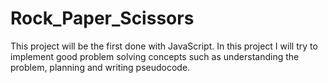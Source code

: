 # Rock_Paper_Scissors

This project will be the first done with JavaScript. In this project I will try to implement good problem solving concepts such as understanding the problem, planning and writing pseudocode.